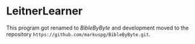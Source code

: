 # LeitnerLearner

This program got renamed to _BibleByByte_ and development moved to the
repository `https://github.com/markuspg/BibleByByte.git`.
